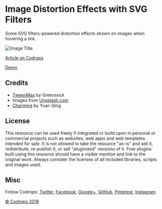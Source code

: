 # Image Distortion Effects with SVG Filters

Some SVG filters-powered distortion effects shown on images when hovering a link.

![Image Title](link)

[Article on Codrops](https://tympanus.net/codrops/?p=38971)

[Demo](http://tympanus.net/Development/SVGImageHover/)

## Credits

- [TweenMax](https://greensock.com/tweenmax) by Greensock
- Images from [Unsplash.com](https://unsplash.com/)
- [Charming](https://github.com/yuanqing/charming) by Yuan Qing

## License
This resource can be used freely if integrated or build upon in personal or commercial projects such as websites, web apps and web templates intended for sale. It is not allowed to take the resource "as-is" and sell it, redistribute, re-publish it, or sell "pluginized" versions of it. Free plugins built using this resource should have a visible mention and link to the original work. Always consider the licenses of all included libraries, scripts and images used.

## Misc

Follow Codrops: [Twitter](http://www.twitter.com/codrops), [Facebook](http://www.facebook.com/codrops), [Google+](https://plus.google.com/101095823814290637419), [GitHub](https://github.com/codrops), [Pinterest](http://www.pinterest.com/codrops/), [Instagram](https://www.instagram.com/codropsss/)


[© Codrops 2019](http://www.codrops.com)






